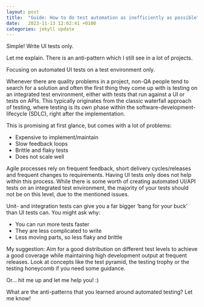 ```yaml
---
layout: post
title:  "Guide: How to do test automation as inefficiently as possible"
date:   2023-11-13 12:02:41 +0100
categories: jekyll update
---
```


Simple! 
Write UI tests only.

Let me explain.
There is an anti-pattern which I still see in a lot of projects.

Focusing on automated UI tests on a test environment only.

Whenever there are quality problems in a project, non-QA people tend to search for a solution and often the first thing they come up with is testing on an integrated test environment, either with tests that run against a UI or tests on APIs. 
This typically originates from the classic waterfall approach of testing, where testing is its own phase within the software-development-lifecycle (SDLC), right after the implementation.

This is promising at first glance, but comes with a lot of problems:
- Expensive to implement/maintain
- Slow feedback loops
- Brittle and flaky tests
- Does not scale well

Agile processes rely on frequent feedback, short delivery cycles/releases and frequent changes to requirements. Having UI tests only does not help within this process. While there is some worth of creating automated UI/API tests on an integrated test environment, the majority of your tests should not be on this level, due to the mentioned issues.

Unit- and integration tests can give you a far bigger ‘bang for your buck’ than UI tests can. You might ask why:
- You can run more tests faster
- They are less complicated to write
- Less moving parts, so less flaky and brittle 

My suggestion: 
Aim for a good distribution on different test levels to achieve a good coverage while maintaining high development output at frequent releases.
Look at concepts like the test pyramid, the testing trophy or the testing honeycomb if you need some guidance.

Or… hit me up and let me help you! :)

What are the anti-patterns that you learned around automated testing? Let me know!


<!-- You’ll find this post in your `_posts` directory. Go ahead and edit it and re-build the site to see your changes. You can rebuild the site in many different ways, but the most common way is to run `jekyll serve`, which launches a web server and auto-regenerates your site when a file is updated.

Jekyll requires blog post files to be named according to the following format:

`YEAR-MONTH-DAY-title.MARKUP`

Where `YEAR` is a four-digit number, `MONTH` and `DAY` are both two-digit numbers, and `MARKUP` is the file extension representing the format used in the file. After that, include the necessary front matter. Take a look at the source for this post to get an idea about how it works.

Jekyll also offers powerful support for code snippets:

{% highlight ruby %}
def print_hi(name)
  puts "Hi, #{name}"
end
print_hi('Tom')
#=> prints 'Hi, Tom' to STDOUT.
{% endhighlight %}

Check out the [Jekyll docs][jekyll-docs] for more info on how to get the most out of Jekyll. File all bugs/feature requests at [Jekyll’s GitHub repo][jekyll-gh]. If you have questions, you can ask them on [Jekyll Talk][jekyll-talk].

[jekyll-docs]: https://jekyllrb.com/docs/home
[jekyll-gh]:   https://github.com/jekyll/jekyll
[jekyll-talk]: https://talk.jekyllrb.com/ -->
